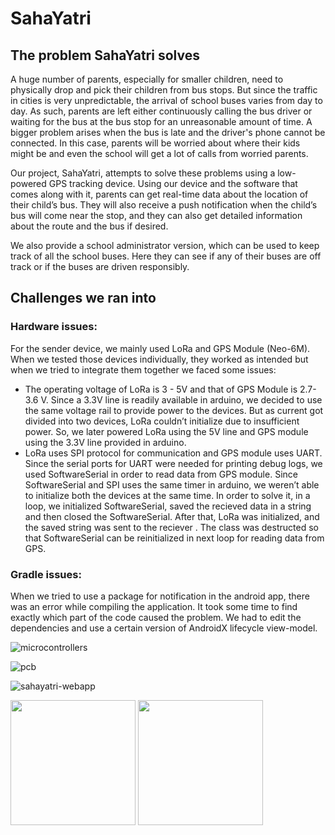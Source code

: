 # SahaYatri

## The problem SahaYatri solves
A huge number of parents, especially for smaller children, need to physically drop and pick their children from bus stops. But since the traffic in cities is very unpredictable, the arrival of school buses varies from day to day. As such, parents are left either continuously calling the bus driver or waiting for the bus at the bus stop for an unreasonable amount of time. A bigger problem arises when the bus is late and the driver's phone cannot be connected. In this case, parents will be worried about where their kids might be and even the school will get a lot of calls from worried parents.

Our project, SahaYatri, attempts to solve these problems using a low-powered GPS tracking device. Using our device and the software that comes along with it, parents can get real-time data about the location of their child’s bus. They will also receive a push notification when the child’s bus will come near the stop, and they can also get detailed information about the route and the bus if desired.

We also provide a school administrator version, which can be used to keep track of all the school buses. Here they can see if any of their buses are off track or if the buses are driven responsibly.

## Challenges we ran into

### Hardware issues:
For the sender device, we mainly used LoRa and GPS Module (Neo-6M). When we tested those devices individually, they worked as intended but when we tried to integrate them together we faced some issues:
- The operating voltage of LoRa is 3 - 5V and that of GPS Module is 2.7-3.6 V. Since a 3.3V line is readily available in arduino, we decided to use the same voltage rail to provide power to the devices. But as current got divided into two devices, LoRa couldn’t initialize due to insufficient power. So, we later powered LoRa using the 5V line and GPS module using the 3.3V line provided in arduino.
- LoRa uses SPI protocol for communication and GPS module uses UART. Since the serial ports for UART were needed for printing debug logs, we used SoftwareSerial in order to read data from GPS module. Since SoftwareSerial and SPI uses the same timer in arduino, we weren’t able to initialize both the devices at the same time. In order to solve it, in a loop, we initialized SoftwareSerial, saved the recieved data in a string and then closed the SoftwareSerial. After that, LoRa was initialized, and the saved string was sent to the reciever . The class was destructed so that SoftwareSerial can be reinitialized in next loop for reading data from GPS.

### Gradle issues:
When we tried to use a package for notification in the android app, there was an error while compiling the application. It took some time to find exactly which part of the code caused the problem. We had to edit the dependencies and use a certain version of AndroidX lifecycle view-model.

![microcontrollers](https://user-images.githubusercontent.com/18495316/201501201-c674851f-732f-4640-8a12-f3ff43369a5d.png)

![pcb](https://user-images.githubusercontent.com/18495316/201501213-596db44c-0649-42a4-ac9f-6c4faa2d8a3b.png)

![sahayatri-webapp](https://user-images.githubusercontent.com/18495316/201501234-70bded02-2fda-4331-b03c-c7e86c0bca35.png)


<img src="https://user-images.githubusercontent.com/18495316/201501218-69abda2d-2ba7-4647-bd30-cadb3e95d50f.jpeg" width="200" />
<img src="https://user-images.githubusercontent.com/18495316/201501226-0ed6ac5a-f880-42b4-84ea-62b8133d0d94.jpeg" width="200" />

